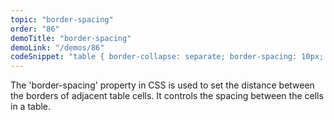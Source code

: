 ```yaml
---
topic: "border-spacing"
order: "86"
demoTitle: "border-spacing"
demoLink: "/demos/86"
codeSnippet: "table { border-collapse: separate; border-spacing: 10px; }"
---
```


The 'border-spacing' property in CSS is used to set the distance between the borders of adjacent table cells. It controls the spacing between the cells in a table.
<br />
